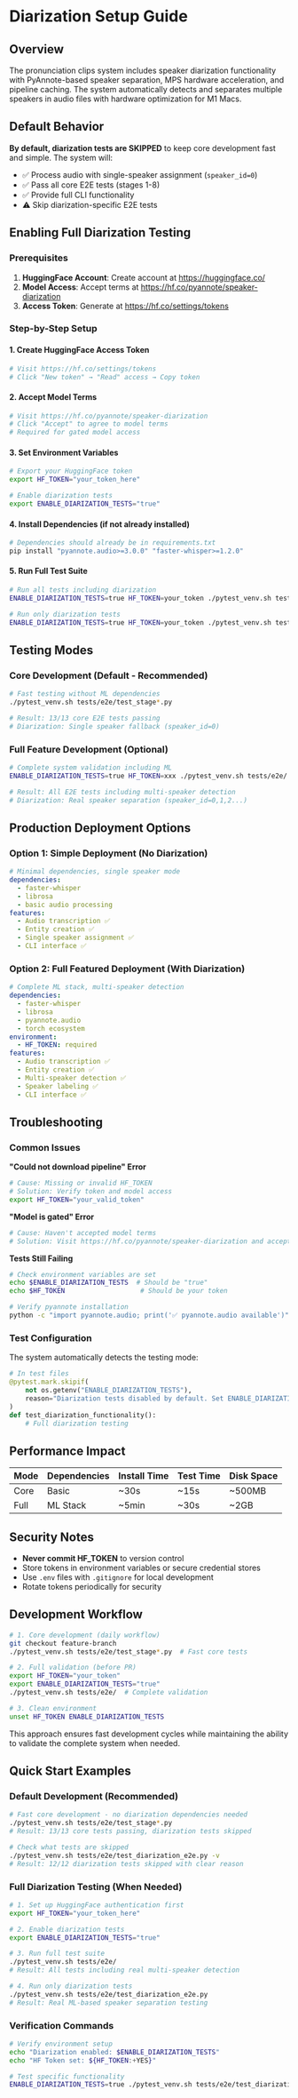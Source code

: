 # Diarization Setup Guide

## Overview

The pronunciation clips system includes speaker diarization functionality with PyAnnote-based speaker separation, MPS hardware acceleration, and pipeline caching. The system automatically detects and separates multiple speakers in audio files with hardware optimization for M1 Macs.

## Default Behavior

**By default, diarization tests are SKIPPED** to keep core development fast and simple. The system will:
- ✅ Process audio with single-speaker assignment (`speaker_id=0`)
- ✅ Pass all core E2E tests (stages 1-8)
- ✅ Provide full CLI functionality
- ⚠️ Skip diarization-specific E2E tests

## Enabling Full Diarization Testing

### Prerequisites

1. **HuggingFace Account**: Create account at https://huggingface.co/
2. **Model Access**: Accept terms at https://hf.co/pyannote/speaker-diarization
3. **Access Token**: Generate at https://hf.co/settings/tokens

### Step-by-Step Setup

#### 1. Create HuggingFace Access Token
```bash
# Visit https://hf.co/settings/tokens
# Click "New token" → "Read" access → Copy token
```

#### 2. Accept Model Terms
```bash
# Visit https://hf.co/pyannote/speaker-diarization
# Click "Accept" to agree to model terms
# Required for gated model access
```

#### 3. Set Environment Variables
```bash
# Export your HuggingFace token
export HF_TOKEN="your_token_here"

# Enable diarization tests
export ENABLE_DIARIZATION_TESTS="true"
```

#### 4. Install Dependencies (if not already installed)
```bash
# Dependencies should already be in requirements.txt
pip install "pyannote.audio>=3.0.0" "faster-whisper>=1.2.0"
```

#### 5. Run Full Test Suite
```bash
# Run all tests including diarization
ENABLE_DIARIZATION_TESTS=true HF_TOKEN=your_token ./pytest_venv.sh tests/e2e/

# Run only diarization tests
ENABLE_DIARIZATION_TESTS=true HF_TOKEN=your_token ./pytest_venv.sh tests/e2e/test_diarization_e2e.py
```

## Testing Modes

### Core Development (Default - Recommended)
```bash
# Fast testing without ML dependencies
./pytest_venv.sh tests/e2e/test_stage*.py

# Result: 13/13 core E2E tests passing
# Diarization: Single speaker fallback (speaker_id=0)
```

### Full Feature Development (Optional)
```bash
# Complete system validation including ML
ENABLE_DIARIZATION_TESTS=true HF_TOKEN=xxx ./pytest_venv.sh tests/e2e/

# Result: All E2E tests including multi-speaker detection
# Diarization: Real speaker separation (speaker_id=0,1,2...)
```

## Production Deployment Options

### Option 1: Simple Deployment (No Diarization)
```yaml
# Minimal dependencies, single speaker mode
dependencies:
  - faster-whisper
  - librosa  
  - basic audio processing
features:
  - Audio transcription ✅
  - Entity creation ✅
  - Single speaker assignment ✅
  - CLI interface ✅
```

### Option 2: Full Featured Deployment (With Diarization)
```yaml
# Complete ML stack, multi-speaker detection  
dependencies:
  - faster-whisper
  - librosa
  - pyannote.audio
  - torch ecosystem
environment:
  - HF_TOKEN: required
features:
  - Audio transcription ✅
  - Entity creation ✅
  - Multi-speaker detection ✅
  - Speaker labeling ✅
  - CLI interface ✅
```

## Troubleshooting

### Common Issues

**"Could not download pipeline" Error**
```bash
# Cause: Missing or invalid HF_TOKEN
# Solution: Verify token and model access
export HF_TOKEN="your_valid_token"
```

**"Model is gated" Error**
```bash
# Cause: Haven't accepted model terms
# Solution: Visit https://hf.co/pyannote/speaker-diarization and accept
```

**Tests Still Failing**
```bash
# Check environment variables are set
echo $ENABLE_DIARIZATION_TESTS  # Should be "true" 
echo $HF_TOKEN                   # Should be your token

# Verify pyannote installation
python -c "import pyannote.audio; print('✅ pyannote.audio available')"
```

### Test Configuration

The system automatically detects the testing mode:

```python
# In test files
@pytest.mark.skipif(
    not os.getenv("ENABLE_DIARIZATION_TESTS"), 
    reason="Diarization tests disabled by default. Set ENABLE_DIARIZATION_TESTS=true to enable."
)
def test_diarization_functionality():
    # Full diarization testing
```

## Performance Impact

| Mode | Dependencies | Install Time | Test Time | Disk Space |
|------|-------------|--------------|-----------|------------|
| Core | Basic | ~30s | ~15s | ~500MB |
| Full | ML Stack | ~5min | ~30s | ~2GB |

## Security Notes

- **Never commit HF_TOKEN** to version control
- Store tokens in environment variables or secure credential stores
- Use `.env` files with `.gitignore` for local development
- Rotate tokens periodically for security

## Development Workflow

```bash
# 1. Core development (daily workflow)
git checkout feature-branch
./pytest_venv.sh tests/e2e/test_stage*.py  # Fast core tests

# 2. Full validation (before PR)
export HF_TOKEN="your_token"
export ENABLE_DIARIZATION_TESTS="true"
./pytest_venv.sh tests/e2e/  # Complete validation

# 3. Clean environment
unset HF_TOKEN ENABLE_DIARIZATION_TESTS
```

This approach ensures fast development cycles while maintaining the ability to validate the complete system when needed.

## Quick Start Examples

### Default Development (Recommended)
```bash
# Fast core development - no diarization dependencies needed
./pytest_venv.sh tests/e2e/test_stage*.py
# Result: 13/13 core tests passing, diarization tests skipped

# Check what tests are skipped
./pytest_venv.sh tests/e2e/test_diarization_e2e.py -v
# Result: 12/12 diarization tests skipped with clear reason
```

### Full Diarization Testing (When Needed)
```bash
# 1. Set up HuggingFace authentication first
export HF_TOKEN="your_token_here"

# 2. Enable diarization tests
export ENABLE_DIARIZATION_TESTS="true"

# 3. Run full test suite
./pytest_venv.sh tests/e2e/
# Result: All tests including real multi-speaker detection

# 4. Run only diarization tests
./pytest_venv.sh tests/e2e/test_diarization_e2e.py
# Result: Real ML-based speaker separation testing
```

### Verification Commands
```bash
# Verify environment setup
echo "Diarization enabled: $ENABLE_DIARIZATION_TESTS"
echo "HF Token set: ${HF_TOKEN:+YES}"

# Test specific functionality
ENABLE_DIARIZATION_TESTS=true ./pytest_venv.sh tests/e2e/test_diarization_e2e.py::TestDiarizationE2E::test_basic_diarization_detection_e2e -v
```